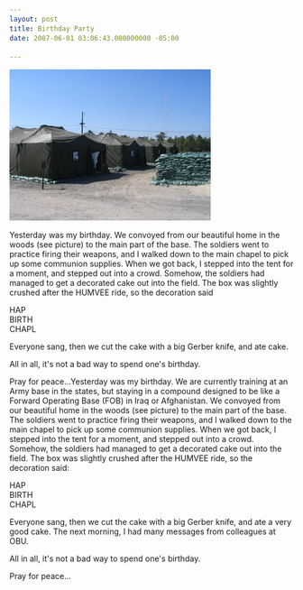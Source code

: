 ```yaml
---
layout: post
title: Birthday Party
date: 2007-06-01 03:06:43.000000000 -05:00

---
```

![Small Tent](/assets/img_0033-tents_small.jpg)

Yesterday was my birthday. We convoyed from our beautiful home in the woods (see picture) to the main part of the base. The soldiers went to practice firing their weapons, and I walked down to the main chapel to pick up some communion supplies. When we got back, I stepped into the tent for a moment, and stepped out into a crowd. Somehow, the soldiers had managed to get a decorated cake out into the field. The box was slightly crushed after the HUMVEE ride, so the decoration said</p>
<p>HAP<br />
BIRTH<br />
CHAPL</p>
<p>Everyone sang, then we cut the cake with a big Gerber knife, and ate cake.</p>
<p>All in all, it's not a bad way to spend one's birthday.</p>
<p>Pray for peace...Yesterday was my birthday. We are currently training at an Army base in the states, but staying in a compound designed to be like a Forward Operating Base (FOB) in Iraq or Afghanistan. We convoyed from our beautiful home in the woods (see picture) to the main part of the base. The soldiers went to practice firing their weapons, and I walked down to the main chapel to pick up some communion supplies. When we got back, I stepped into the tent for a moment, and stepped out into a crowd. Somehow, the soldiers had managed to get a decorated cake out into the field. The box was slightly crushed after the HUMVEE ride, so the decoration said:</p>
<p>HAP<br />
BIRTH<br />
CHAPL</p>
<p>Everyone sang, then we cut the cake with a big Gerber knife, and ate a very good cake. The next morning, I had many messages from colleagues at OBU.</p>
<p>All in all, it's not a bad way to spend one's birthday.</p>
<p>Pray for peace...</p>
